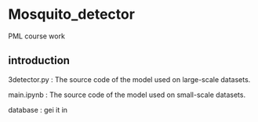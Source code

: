 # Mosquito_detector
PML course work
 
 ## introduction
 3detector.py  :  The source code of the model used on large-scale datasets.
 
 main.ipynb    :  The source code of the model used on small-scale datasets.

database : gei it in 
